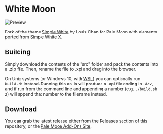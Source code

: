 # White Moon
![Preview](http://i67.tinypic.com/jh4gba.png)

Fork of the theme [Simple White](https://github.com/louischan/simplewhite) by Louis Chan for Pale Moon with elements ported from [Simple White X](https://github.com/johngraciliano/simplewhite).

## Building
Simply download the contents of the "src" folder  and pack the contents into a .zip file. Then, rename the file to .xpi and drag into the browser.

On Unix systems (or Windows 10, with [WSL](https://docs.microsoft.com/en-us/windows/wsl/about)) you can optionally run `build.sh` instead. Running this as-is will produce a .xpi file ending in `-dev`, and if run from the command line and appending a number (e.g. `./build.sh 2`) will append that number to the filename instead.

## Download
You can grab the latest release either from the Releases section of this repository, or the [Pale Moon Add-Ons Site](https://addons.palemoon.org/addon/white-moon/).
